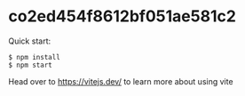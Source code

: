 # co2ed454f8612bf051ae581c2

Quick start:

```
$ npm install
$ npm start
````

Head over to https://vitejs.dev/ to learn more about using vite
